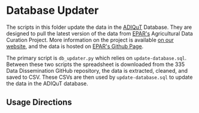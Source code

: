 # Database Updater

The scripts in this folder update the data in the [ADIQuT][iqt] Database. They
are designed to pull the latest version of the data from [EPAR's][epar] 
Agricultural Data Curation Project. More information on the project is available
[on our website][curation], and the data is hosted on [EPAR's Github
Page][datadis]. 

The primary script is `db_updater.py` which relies on `update-database.sql`. 
Between these two scripts the spreadsheet is downloaded from the 335 Data 
Dissemination GitHub repository, the data is extracted, cleaned, and saved to
CSV. These CSVs are then used by `update-database.sql` to update the data in the
ADIQuT database.

## Usage Directions


[iqt]:      http://v1008.host.s.uw.edu
[epar]:     https://evans.uw.edu/policy-impact/epar
[curation]: https://evans.uw.edu/policy-impact/epar/agricultural-development-data-curation
[datadis]:  https://github.com/EvansSchoolPolicyAnalysisAndResearch/335_Data-Dissemination